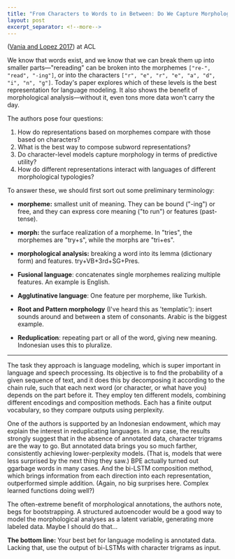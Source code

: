 ```yaml
---
title: "From Characters to Words to in Between: Do We Capture Morphology?"
layout: post
excerpt_separator: <!--more-->
---
```


([Vania and Lopez 2017](https://www.aclweb.org/anthology/P17-1184)) at ACL

We know that words exist, and we know that we can break them up into smaller parts—"rereading" can be broken into the morphemes `["re-", "read", "-ing"]`, or into the characters `["r", "e", "r", "e", "a", "d", "i", "n", "g"]`. Today's paper explores which of these levels is the best representation for language modeling. It also shows the benefit of morphological analysis—without it, even tons more data won't carry the day.

<!--more-->

The authors pose four questions:

>
1. How do representations based on morphemes compare with those based on characters?
2. What is the best way to compose subword representations?
3. Do character-level models capture morphology in terms of predictive utility?
4. How do different representations interact with languages of different morphological typologies?

To answer these, we should first sort out some preliminary terminology:

- **morpheme:** smallest unit of meaning. They can be bound ("-ing") or free, and they can express core meaning ("to run") or features (past-tense).
- **morph:** the surface realization of a morpheme. In "tries", the morphemes are "try+s", while the morphs are "tri+es". 
- **morphological analysis:** breaking a word into its lemma (dictionary form) and features. try+VB+3rd+SG+Pres.

- **Fusional language**: concatenates single morphemes realizing multiple features. An example is English.
- **Agglutinative language**: One feature per morpheme, like Turkish. 
- **Root and Pattern morphology** (I've heard this as 'templatic'): insert sounds around and between a stem of consonants. Arabic is the biggest example.
- **Reduplication**: repeating part or all of the word, giving new meaning. Indonesian uses this to pluralize.

---

The task they approach is language modeling, which is super important in language and speech processing. Its objective is to fnd the probability of a given sequence of text, and it does this by decomposing it according to the chain rule, such that each next word (or character, or what have you) depends on the part before it. They employ ten different models, combining different encodings and composition methods. Each has a finite output vocabulary, so they compare outputs using perplexity.

One of the authors is supported by an Indonesian endowment, which may explain the interest in reduplicating languages. In any case, the results strongly suggest that in the absence of annotated data, character trigrams are the way to go. But annotated data brings you so much farther, consistently achieving lower-perplexity models. (That is, models that were less surprised by the next thing they saw.) BPE actually turned out ggarbage words in many cases. And the bi-LSTM composition method, which brings information from each direction into each representation, outperformed simple addition. (Again, no big surprises here. Complex learned functions doing well?)

The often-extreme benefit of morphological annotations, the authors note, begs for bootstrapping. A structured autoencoder would be a good way to model the morphological analyses as a latent variable, generating more labeled data. Maybe I should do that...

**The bottom line:** Your best bet for language modeling is annotated data. Lacking that, use the output of bi-LSTMs with character trigrams as input.
